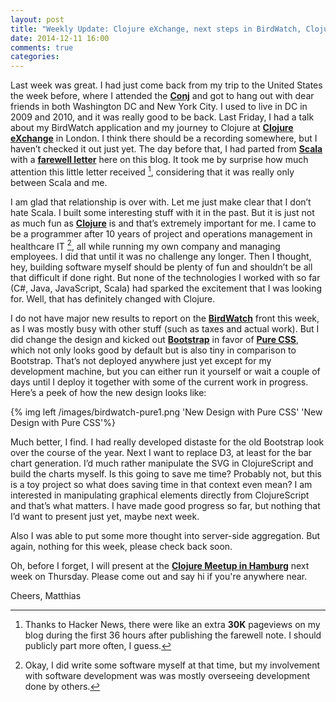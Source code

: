 ```yaml
---
layout: post
title: "Weekly Update: Clojure eXchange, next steps in BirdWatch, Clojure and me"
date: 2014-12-11 16:00
comments: true
categories: 
---
```

Last week was great. I had just come back from my trip to the United States the week before, where I attended the **[Conj](http://clojure-conj.org)** and got to hang out with dear friends in both Washington DC and New York City. I used to live in DC in 2009 and 2010, and it was really good to be back. Last Friday, I had a talk about my BirdWatch application and my journey to Clojure at **[Clojure eXchange](https://skillsmatter.com/conferences/1956-clojure-exchange-2014)** in London. I think there should be a recording somewhere, but I haven’t checked it out just yet. The day before that, I had parted from **[Scala](http://www.scala-lang.org)** with a **[farewell letter](http://matthiasnehlsen.com/blog/2014/12/04/Farewell-Scala/)** here on this blog. It took me by surprise how much attention this little letter received [^1], considering that it was really only between Scala and me.

<!-- more -->

I am glad that relationship is over with. Let me just make clear that I don’t hate Scala. I built some interesting stuff with it in the past. But it is just not as much fun as **[Clojure](http://clojure.org)** is and that’s extremely important for me. I came to be a programmer after 10 years of project and operations management in healthcare IT [^2], all while running my own company and managing employees. I did that until it was no challenge any longer. Then I thought, hey, building software myself should be plenty of fun and shouldn’t be all that difficult if done right. But none of the technologies I worked with so far (C#, Java, JavaScript, Scala) had sparked the excitement that I was looking for. Well, that has definitely changed with Clojure.

I do not have major new results to report on the **[BirdWatch](https://github.com/matthiasn/BirdWatch)** front this week, as I was mostly busy with other stuff (such as taxes and actual work). But I did change the design and kicked out **[Bootstrap](http://getbootstrap.com)** in favor of **[Pure CSS](http://purecss.io)**, which not only looks good by default but is also tiny in comparison to Bootstrap. That’s not deployed anywhere just yet except for my development machine, but you can either run it yourself or wait a couple of days until I deploy it together with some of the current work in progress. Here’s a peek of how the new design looks like:

{% img left /images/birdwatch-pure1.png 'New Design with Pure CSS' 'New Design with Pure CSS'%}

Much better, I find. I had really developed distaste for the old Bootstrap look over the course of the year. Next I want to replace D3, at least for the bar chart generation. I’d much rather manipulate the SVG in ClojureScript and build the charts myself. Is this going to save me time? Probably not, but this is a toy project so what does saving time in that context even mean? I am interested in manipulating graphical elements directly from ClojureScript and that’s what matters. I have made good progress so far, but nothing that I’d want to present just yet, maybe next week.

Also I was able to put some more thought into server-side aggregation. But again, nothing for this week, please check back soon.

Oh, before I forget, I will present at the **[Clojure Meetup in Hamburg](http://www.meetup.com/ClojureUserGroupHH/events/218689956/)** next week on Thursday. Please come out and say hi if you're anywhere near.

Cheers,
Matthias

[^1]: Thanks to Hacker News, there were like an extra **30K** pageviews on my blog during the first 36 hours after publishing the farewell note. I should publicly part more often, I guess.

[^2]: Okay, I did write some software myself at that time, but my involvement with software development was was mostly overseeing development done by others.